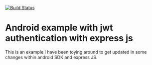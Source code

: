 [![Build Status](https://travis-ci.com/ibarrae/android-express.svg?branch=master)](https://travis-ci.com/ibarrae/android-express)

# Android example with jwt authentication with express js

This is an example I have been toying around to get updated in some changes within android SDK and express JS.
